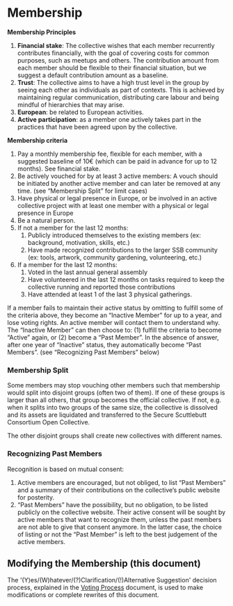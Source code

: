 # Membership

**Membership Principles**
1. **Financial stake**: The collective wishes that each member recurrently contributes financially, with the goal of covering costs for common purposes, such as meetups and others. The contribution amount from each member should be flexible to their financial situation, but we suggest a default contribution amount as a baseline.
2. **Trust**: The collective aims to have a high trust level in the group by seeing each other as individuals as part of contexts. This is achieved by maintaining regular communication, distributing care labour and being mindful of hierarchies that may arise.
3. **European**: be related to European activities.
4. **Active participation**: as a member one actively takes part in the practices that have been agreed upon by the collective.

**Membership criteria**
1. Pay a monthly membership fee, flexible for each member, with a suggested baseline of 10€ (which can be paid in advance for up to 12 months). See financial stake.
2. Be actively vouched for by at least 3 active members: A vouch should be initiated by another active member and can later be removed at any time. (see “Membership Split” for limit cases)
3. Have physical or legal presence in Europe, or be involved in an active collective project with at least one member with a physical or legal presence in Europe
4. Be a natural person.
5. If not a member for the last 12 months:
    1. Publicly introduced themselves to the existing members (ex: background, motivation, skills, etc.)
    2. Have made recognized contributions to the larger SSB community (ex: tools, artwork, community gardening, volunteering, etc.)
6. If a member for the last 12 months: 
    1. Voted in the last annual general assembly
    2. Have volunteered in the last 12 months on tasks required to keep the collective running and reported those contributions
    3. Have attended at least 1 of the last 3 physical gatherings.

If a member fails to maintain their active status by omitting to fulfill some of the criteria above, they become an “Inactive Member” for up to a year, and lose voting rights. An active member will contact them to understand why. The “Inactive Member” can then choose to: (1) fulfill the criteria to become “Active” again, or (2) become a “Past Member”. In the absence of answer, after one year of “Inactive” status, they automatically become “Past Members”. (see “Recognizing Past Members” below)

### Membership Split

Some members may stop vouching other members such that membership would split into disjoint groups (often two of them). If one of these groups is larger than all others, that group becomes the official collective. If not, e.g. when it splits into two groups of the same size, the collective is dissolved and its assets are liquidated and transferred to the Secure Scuttlebutt Consortium Open Collective.

The other disjoint groups shall create new collectives with different names.

### Recognizing Past Members

Recognition is based on mutual consent:
  1. Active members are encouraged, but not obliged, to list “Past Members” and a summary of their contributions on the collective’s public website for posterity.
  2. “Past Members” have the possibility, but no obligation, to be listed publicly on the collective website. Their active consent will be sought by active members that want to recognize them, unless the past members are not able to give that consent anymore. In the latter case, the choice of listing or not the “Past Member” is left to the best judgement of the active members.

  ## Modifying the Membership (this document)
  
  The '(Y)es/(W)hatever/(?)Clarification/(!)Alternative Suggestion' decision process, explained in the [Voting Process](./voting-process.md) document, is used to make modifications or complete rewrites of this document.
